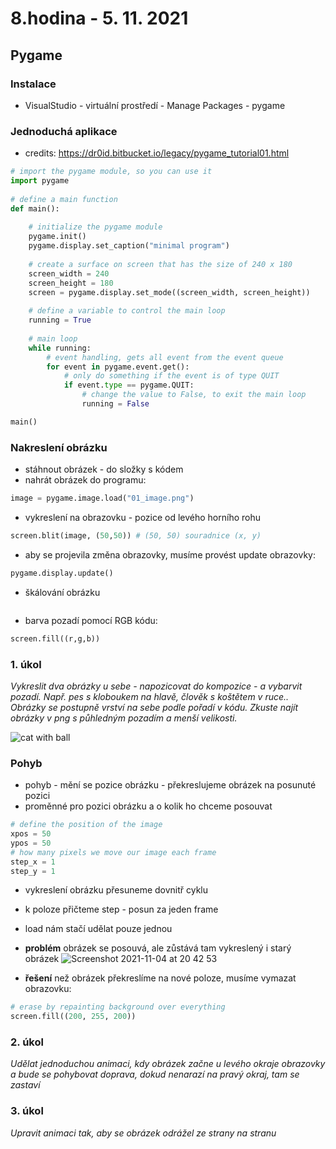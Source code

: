 # 8.hodina - 5. 11. 2021

## Pygame

### Instalace

- VisualStudio - virtuální prostředí - Manage Packages - pygame

### Jednoduchá aplikace
- credits: https://dr0id.bitbucket.io/legacy/pygame_tutorial01.html

```python
# import the pygame module, so you can use it
import pygame
 
# define a main function
def main():
     
    # initialize the pygame module
    pygame.init()
    pygame.display.set_caption("minimal program")
     
    # create a surface on screen that has the size of 240 x 180
    screen_width = 240
    screen_height = 180
    screen = pygame.display.set_mode((screen_width, screen_height))
     
    # define a variable to control the main loop
    running = True
     
    # main loop
    while running:
        # event handling, gets all event from the event queue
        for event in pygame.event.get():
            # only do something if the event is of type QUIT
            if event.type == pygame.QUIT:
                # change the value to False, to exit the main loop
                running = False

main()
```

### Nakreslení obrázku

- stáhnout obrázek - do složky s kódem
- nahrát obrázek do programu:
```python
image = pygame.image.load("01_image.png")
```

- vykreslení na obrazovku - pozice od levého horního rohu

```python
screen.blit(image, (50,50)) # (50, 50) souradnice (x, y)
```
- aby se projevila změna obrazovky, musíme provést update obrazovky:
```python
pygame.display.update()
```

- škálování obrázku
```python

```

- barva pozadí pomocí RGB kódu:
```python
screen.fill((r,g,b))
```

### 1. úkol
*Vykreslit dva obrázky u sebe - napozicovat do kompozice - a vybarvit pozadí. Např. pes s kloboukem na hlavě, člověk s koštětem v ruce..*
*Obrázky se postupně vrství na sebe podle pořadí v kódu. Zkuste najít obrázky v png s půhledným pozadím a menší velikosti.*

![cat with ball](https://user-images.githubusercontent.com/44325210/140406440-5e9cf7f0-8e0c-485f-8a95-abe0debdd779.png)


### Pohyb

- pohyb - mění se pozice obrázku - překreslujeme obrázek na posunuté pozici
- proměnné pro pozici obrázku a o kolik ho chceme posouvat

```python
# define the position of the image
xpos = 50
ypos = 50
# how many pixels we move our image each frame
step_x = 1
step_y = 1
```

- vykreslení obrázku přesuneme dovnitř cyklu
- k poloze přičteme step - posun za jeden frame
- load nám stačí udělat pouze jednou

- **problém** obrázek se posouvá, ale zůstává tam vykreslený i starý obrázek
![Screenshot 2021-11-04 at 20 42 53](https://user-images.githubusercontent.com/44325210/140408918-73f64ffe-658f-4a2c-8b74-98198f8673ff.png)

- **řešení** než obrázek překreslíme na nové poloze, musíme vymazat obrazovku:
```python
# erase by repainting background over everything
screen.fill((200, 255, 200))
```

### 2. úkol
*Udělat jednoduchou animaci, kdy obrázek začne u levého okraje obrazovky a bude se pohybovat doprava, dokud nenarazí na pravý okraj, tam se zastaví*

### 3. úkol
*Upravit animaci tak, aby se obrázek odrážel ze strany na stranu*

